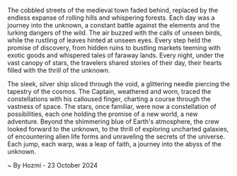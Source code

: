 
The cobbled streets of the medieval town faded behind, replaced by the endless expanse of rolling hills and whispering forests.  Each day was a journey into the unknown, a constant battle against the elements and the lurking dangers of the wild.  The air buzzed with the calls of unseen birds, while the rustling of leaves hinted at unseen eyes. Every step held the promise of discovery, from hidden ruins to bustling markets teeming with exotic goods and whispered tales of faraway lands.  Every night, under the vast canopy of stars, the travelers shared stories of their day, their hearts filled with the thrill of the unknown.

The sleek, silver ship sliced through the void, a glittering needle piercing the tapestry of the cosmos.  The Captain, weathered and worn, traced the constellations with his calloused finger, charting a course through the vastness of space.  The stars, once familiar, were now a constellation of possibilities, each one holding the promise of a new world, a new adventure.  Beyond the shimmering blue of Earth's atmosphere, the crew looked forward to the unknown, to the thrill of exploring uncharted galaxies, of encountering alien life forms and unraveling the secrets of the universe. Each jump, each warp, was a leap of faith, a journey into the abyss of the unknown. 

~ By Hozmi - 23 October 2024
